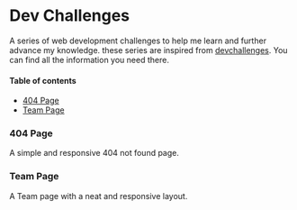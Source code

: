 # Dev Challenges

A series of web development challenges to help me learn and further advance my knowledge.
these series are inspired from [devchallenges](https://devchallenges.io/). You can find all the information you need there.

#### Table of contents

- [404 Page](#404-page)
- [Team Page](#team-page)

### 404 Page

A simple and responsive 404 not found page.

### Team Page

A Team page with a neat and responsive layout.
